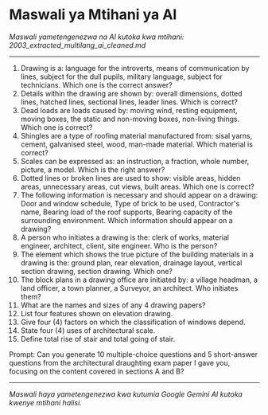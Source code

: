 # Maswali ya Mtihani ya AI
*Maswali yametengenezwa na AI kutoka kwa mtihani: 2003_extracted_multilang_ai_cleaned.md*

---

1. Drawing is a: language for the introverts, means of communication by lines, subject for the dull pupils, military language, subject for technicians. Which one is the correct answer?
2. Details within the drawing are shown by: overall dimensions, dotted lines, hatched lines, sectional lines, leader lines. Which is correct?
3. Dead loads are loads caused by: moving wind, resting equipment, moving boxes, the static and non-moving boxes, non-living things. Which one is correct?
4. Shingles are a type of roofing material manufactured from: sisal yarns, cement, galvanised steel, wood, man-made material. Which material is correct?
5. Scales can be expressed as: an instruction, a fraction, whole number, picture, a model. Which is the right answer?
6. Dotted lines or broken lines are used to show: visible areas, hidden areas, unnecessary areas, cut views, built areas. Which one is correct?
7. The following information is necessary and should appear on a drawing: Door and window schedule, Type of brick to be used, Contractor's name, Bearing load of the roof supports, Bearing capacity of the surrounding environment. Which information should appear on a drawing?
8. A person who initiates a drawing is the: clerk of works, material engineer, architect, client, site engineer. Who is the person?
9. The element which shows the true picture of the building materials in a drawing is the: ground plan, rear elevation, drainage layout, vertical section drawing, section drawing. Which one?
10. The block plans in a drawing office are initiated by: a village headman, a land officer, a town planner, a Surveyor, an architect. Who initiates them?
11. What are the names and sizes of any 4 drawing papers?
12. List four features shown on elevation drawing.
13. Give four (4) factors on which the classification of windows depend.
14. State four (4) uses of architectural scale.
15. Define total rise of stair and total going of stair.

Prompt: Can you generate 10 multiple-choice questions and 5 short-answer questions from the architectural draughting exam paper I gave you, focusing on the content covered in sections A and B?

---
*Maswali haya yametengenezwa kwa kutumia Google Gemini AI kutoka kwenye mtihani halisi.*
